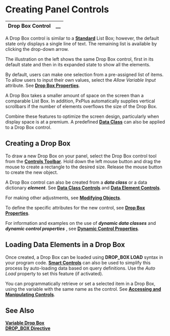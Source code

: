 # Creating Panel Controls

**Drop Box Control** |  **__**  
---|---  
  
A Drop Box control is similar to a **[Standard](../List%20Box%20Controls/List%20Box%20Type.htm#standard)** List Box; however, the default state only displays a single line of text. The remaining list is available by clicking the drop-down arrow.

The illustration on the left shows the same Drop Box control, first in its default state and then in its expanded state to show all the elements.

By default, users can make one selection from a pre-assigned list of items. To allow users to input their own values, select the _Allow Variable Input_ attribute. See **[Drop Box Properties](Drop%20Box%20Properties.htm#attributes)**.

A Drop Box takes a smaller amount of space on the screen than a comparable List Box. In addition, PxPlus automatically supplies vertical scrollbars if the number of elements overflows the size of the Drop Box.

Combine these features to optimize the screen design, particularly when display space is at a premium. A predefined **[Data Class](../../../Data%20Dictionary/Data%20Classes/Overview.md)** can also be applied to a Drop Box control.

## Creating a Drop Box

To draw a new Drop Box on your panel, select the Drop Box control tool from the **[Controls Toolbar](../../Panel%20Designer/Drawing%20and%20Modifying%20Panel%20Objects/Controls%20Toolbox.md)**. Hold down the left mouse button and drag the mouse to create a rectangle to the desired size. Release the mouse button to create the new object.

A Drop Box control can also be created from a **_data class_** or a data dictionary **_element_**. See **[Data Class Controls](../Introduction.htm#Mark4)** and **[Data Element Controls](../Introduction.htm#Mark5)**.

For making other adjustments, see **[Modifying Objects](../../Panel%20Designer/Drawing%20and%20Modifying%20Panel%20Objects/Modifying%20Objects.md)**.

To define the specific attributes for the new control, see **[Drop Box Properties](Drop%20Box%20Properties.md)**.

For information and examples on the use of **_dynamic data classes_** and **_dynamic control properties_** , see **[Dynamic Control Properties](../../../Data%20Dictionary/Data%20Classes/Dynamic.md)**.

## Loading Data Elements in a Drop Box

Once created, a Drop Box can be loaded using **DROP_BOX LOAD** syntax in your program code. **[Smart Controls](../../Smart%20Controls/Overview.md)** can also be used to simplify this process by auto-loading data based on query definitions. Use the _Auto Load_ property to set this feature (if activated).

You can programmatically retrieve or set a selected item in a Drop Box, using the variable with the same name as the control. See **[Accessing and Manipulating Controls](../../Program%20Interaction/Event-Handler%20Routines/Accessing%20and%20Manipulating%20Controls.md)**.

## See Also

**[Variable Drop Box](Variable%20Drop%20Box.md)**  
**[DROP_BOX Directive](../../../directives/drop_box.htm#Mark3)**
